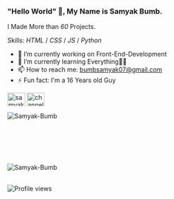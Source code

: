 <!-- Created/Designed By Samyak Bumb -->
### "Hello World" 👋, My Name is Samyak Bumb.
I Made More than *60* Projects.

Skills: *HTML* / *CSS* / *JS* / *Python*
- 🔭 I’m currently working on Front-End-Development 
- 🌱 I’m currently learning Everything🤣😅 
- 📫 How to reach me: bumbsamyak07@gmail.com 
- ⚡ Fun fact: I'm a 16 Years old Guy
   <br>
<!-- [<img src='https://cdn.jsdelivr.net/npm/simple-icons@3.0.1/icons/github.svg' alt='GitHub' height='40'>](https://github.com/Samyak-Bumb)  [<img src='https://cdn.jsdelivr.net/npm/simple-icons@3.0.1/icons/youtube.svg' alt='YouTube' height='40'>](https://www.youtube.com/channel/UCGqzvmHqhbxvWt5vqstc6CA) -->
<p align="left">
<a href="https://codepen.io/samyak-bumb" target="blank"><img align="center" src="https://raw.githubusercontent.com/rahuldkjain/github-profile-readme-generator/master/src/images/icons/Social/codepen.svg" alt="samyak-bumb" height="30" width="40" /></a>
<a href="https://www.youtube.com/c/channel/ucgqzvmhqhbxvwt5vqstc6ca" target="blank"><img align="center" src="https://raw.githubusercontent.com/rahuldkjain/github-profile-readme-generator/master/src/images/icons/Social/youtube.svg" alt="channel/ucgqzvmhqhbxvwt5vqstc6ca" height="30" width="40" /></a>
</p>

<td style="border: none !important;"><span><img align="left" src="https://github-readme-stats.vercel.app/api/top-langs?username=Samyak-Bumb&count_private=true&show_icons=true&locale=en&layout=compact&theme=radical" alt="Samyak-Bumb" /></span></td>

<br><br><br><br><br><br>

<td style="border: none !important;"><span><img align="center" src="https://github-readme-stats.vercel.app/api?username=Samyak-Bumb&show_icons=true&locale=en&theme=radical" alt="Samyak-Bumb"/></span></td>
<br><br>

   ![Profile views](https://gpvc.arturio.dev/Samyak-Bumb)
